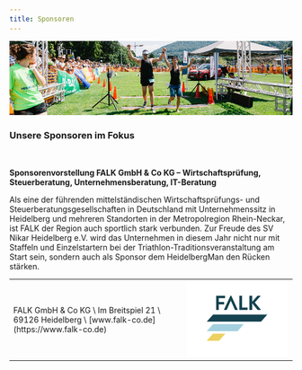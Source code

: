 ```yaml
---
title: Sponsoren
---
```


![Anmeldung](/img/banner/Ergebnisse.png)

### Unsere Sponsoren im Fokus

<br />

**Sponsorenvorstellung FALK GmbH & Co KG – Wirtschaftsprüfung, Steuerberatung, Unternehmensberatung, IT-Beratung**



Als eine der führenden mittelständischen Wirtschaftsprüfungs- und Steuerberatungsgesellschaften in Deutschland mit Unternehmenssitz in Heidelberg und mehreren Standorten in der Metropolregion Rhein-Neckar, ist FALK der Region auch sportlich stark verbunden. Zur Freude des SV Nikar Heidelberg e.V. wird das Unternehmen in diesem Jahr nicht nur mit Staffeln und Einzelstartern bei der Triathlon-Traditionsveranstaltung am Start sein, sondern auch als Sponsor dem HeidelbergMan den Rücken stärken. 

<table style={{ border: "none" }}>
    <tr style={{ border: "none" }}>
        <td style={{ border: "none" }}>
            FALK GmbH & Co KG \
            Im Breitspiel 21 \
            69126 Heidelberg \
            [www.falk-co.de](https://www.falk-co.de)
        </td>
        <td style={{ border: "none" }}>
            <img src="/img/sponsor/main/falk2019.jpg" style={{ width: "10vw" }}  />
        </td>
    </tr>
</table>

